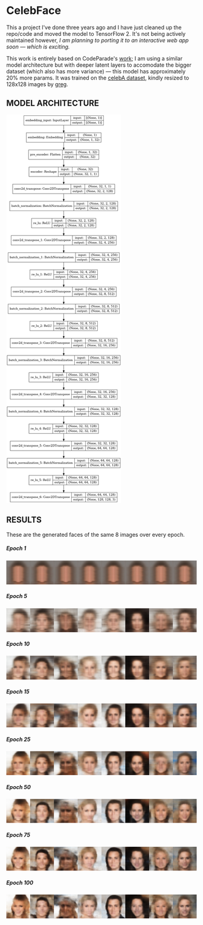 # CelebFace
This a project I've done three years ago and I have just cleaned up the repo/code and moved the model to TensorFlow 2.
It's not being actively maintained however, *I am planning to porting it to an interactive web app soon &mdash; which is exciting.*

This work is entirely based on CodeParade's [work](https://www.youtube.com/watch?v=4VAkrUNLKSo);
I am using a similar model architecture but with deeper latent layers to accomodate the bigger dataset (which also has more variance) &mdash;
this model has approximately 20% more params. It was trained on the [celebA dataset](https://mmlab.ie.cuhk.edu.hk/projects/CelebA.html), 
kindly resized to 128x128 images by [greg](https://www.kaggle.com/datasets/greg115/celebrities-100k).

## MODEL ARCHITECTURE
![](model.png)

## RESULTS

These are the generated faces of the same 8 images over every epoch.

##### Epoch 1

![](epochs/epoch001.jpg)

##### Epoch 5

![](epochs/epoch005.jpg)

##### Epoch 10

![](epochs/epoch010.jpg)

##### Epoch 15

![](epochs/epoch015.jpg)

##### Epoch 25

![](epochs/epoch025.jpg)

##### Epoch 50

![](epochs/epoch050.jpg)

##### Epoch 75

![](epochs/epoch075.jpg)

##### Epoch 100

![](epochs/epoch100.jpg)


